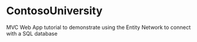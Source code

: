 # ContosoUniversity
 MVC Web App tutorial to demonstrate using the Entity Network to connect with a SQL database
